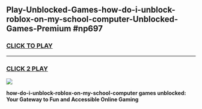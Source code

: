 
## Play-Unblocked-Games-how-do-i-unblock-roblox-on-my-school-computer-Unblocked-Games-Premium #np697
<h3>
<a href="https://premium.freeplayer.one?title=how-do-i-unblock-roblox-on-my-school-computer&ref=12M">CLICK TO PLAY</a></h3>
<hr>

<h3>
<a href="https://premium.freeplayer.one?title=how-do-i-unblock-roblox-on-my-school-computer&ref=12M">CLICK 2 PLAY</a>
  
</h3>

<a href="https://premium.freeplayer.one?title=how-do-i-unblock-roblox-on-my-school-computer&ref=12M"><img src="https://clearcache.store/games.png"></a>


**how-do-i-unblock-roblox-on-my-school-computer games unblocked: Your Gateway to Fun and Accessible Online Gaming**
